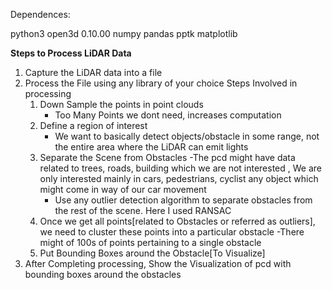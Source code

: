 Dependences:

python3
open3d 0.10.00
numpy
pandas
pptk
matplotlib

**Steps to Process LiDAR Data**
1. Capture the LiDAR data into a file
2. Process the File using any library of your choice
    Steps Involved in processing
    1. Down Sample the points in point clouds
       - Too Many Points we dont need, increases computation
    2. Define a region of interest
       - We want to basically detect objects/obstacle in some range, not the entire area where the LiDAR can emit lights
    3. Separate the Scene from Obstacles
       -The pcd might have data related to trees, roads, building which we are not interested , We are only interested mainly in cars, pedestrians, cyclist any object which might come in way of our car movement
       - Use any outlier detection algorithm to separate obstacles from the rest of the scene. Here I used RANSAC
    4. Once we get all points[related to Obstacles or referred as outliers], we need to cluster these points into a particular obstacle
       -There might of 100s of points pertaining to a single obstacle
    5. Put Bounding Boxes around the Obstacle[To Visualize]
3. After Completing processing, Show the Visualization of pcd with bounding boxes around the obstacles

